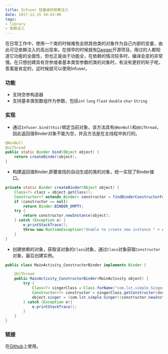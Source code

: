 ```yaml
---
title: Infuser 轻量级的依赖注入
date: 2017-11-15 10:43:00
tags:
- library
- 依赖注入
---
```

在日常工作中，使用一个类的时候难免会把其他类的对象作为自己内部的变量，由此可见依赖注入的高出现率。在很早的时候就有[Dagger](https://github.com/google/dagger)开源项目，用过的人都知道它功能的全面性，但也正是由于功能全，在依赖的情况较多时，编译会变的非常慢。在只想创建具有空参或者基本类型参数的类的对象时，有没有更好的轮子呢，答案是肯定的，这时候就可以使用Infuser。
### 功能
- 支持空参构造器
- 支持基本类型数组作为参数，包括`int` `long` `float` `double` `char` `String`
<!-- more -->

### 实现
* 通过`Infuser.bind(this)`绑定当前对象，该方法具有`@NonNull`和`@UiThread`，因此返回值Binder对象不能为空，并且方法是在主线程中执行的。
```java
@NonNull
@UiThread
public static Binder bind(Object object) {
    return createBinder(object);
}
```
* 构建返回值Binder,即要查找的自动生成的类的对象，统一实现了Binder接口。
```java
private static Binder createBinder(Object object) {
    Class<?> clazz = object.getClass();
    Constructor<? extends Binder> constructor = findBinderConstructorForClass(clazz);
    if (constructor == null)
        return Binder.BINDER_EMPTY;
    try {
        return constructor.newInstance(object);
    } catch (Exception e) {
        e.printStackTrace();
        throw new RuntimeException("Unable to create new instance " + constructor, e);
    }
}
```
* 创建依赖的对象，获取该对象的`Class`对象，通过`Class`对象获取`Constructor`对象，最后创建实例。
```java
public class MainActivity_ConstructorBinder implements Binder {

    @UiThread
    public MainActivity_ConstructorBinder(MainActivity object) {
        try {
        	Class<?> singerClass = Class.forName("com.lxt.simple.Singer");
        	Constructor<?> constructor = singerClass.getConstructor(double.class,double.class,double.class);
        	object.singer = (com.lxt.simple.Singer)(constructor.newInstance(20000.0,222222.0,250000.0));
        } catch (Exception e){
           	e.printStackTrace();
        }
    }
}
```
### 链接
在[Github](https://github.com/lxt352/Infuser)上使用。
